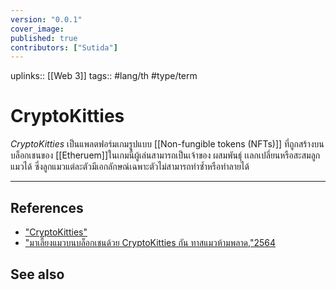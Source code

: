 ```yaml
---
version: "0.0.1"
cover_image:
published: true
contributors: ["Sutida"]
---
```

uplinks:: [[Web 3]]
tags:: #lang/th #type/term

# CryptoKitties
*CryptoKitties* เป็นแพลตฟอร์มเกมรูปแบบ [[Non-fungible tokens (NFTs)]] ที่ถูกสร้างบนบล็อกเชนของ [[Etheruem]]ในเกมนี้ผู้เล่นสามารถเป็นเจ้าของ ผสมพันธ์ุ เเลกเปลี่ยนหรือสะสมลูกแมวได้ ซึ่งลูกแมวแต่ละตัวมีเอกลักษณ์เฉพาะตัวไม่สามารถทำซ้ำหรือทำลายได้

---
## References
- ["CryptoKitties"](https://www.cryptokitties.co/)
- ["มาเลี้ยงแมวบนบล็อกเชนด้วย CryptoKitties กัน ทาสแมวห้ามพลาด,"2564](https://sputnikth.com/index.php/2021/07/20/what-is-cryptokitties/)
## See also
